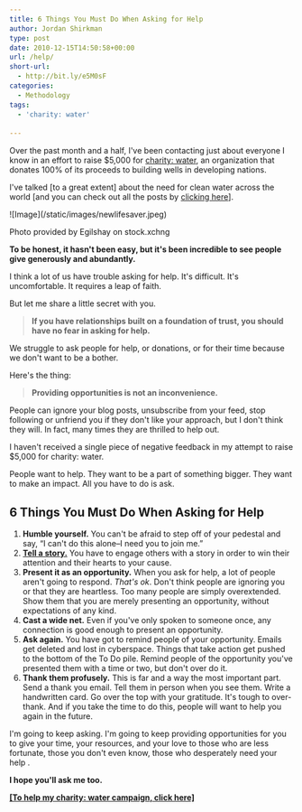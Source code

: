 ```yaml
---
title: 6 Things You Must Do When Asking for Help
author: Jordan Shirkman
type: post
date: 2010-12-15T14:50:58+00:00
url: /help/
short-url:
  - http://bit.ly/e5M0sF
categories:
  - Methodology
tags:
  - 'charity: water'

---
```

Over the past month and a half, I've been contacting just about everyone I know in an effort to raise $5,000 for [charity: water](http://mycharitywater.org/jshirk), an organization that donates 100% of its proceeds to building wells in developing nations.

I've talked [to a great extent] about the need for clean water across the world [and you can check out all the posts by [clicking here](https://jshirk.com/blog/tag/charity-water)].

<div style="width: 501px" class="wp-caption aligncenter">
  ![Image](/static/images/newlifesaver.jpeg)
  
  <p class="wp-caption-text">
    Photo provided by Egilshay on stock.xchng
  </p>
</div>

**To be honest, it hasn't been easy, but it's been incredible to see people give generously and abundantly.**

I think a lot of us have trouble asking for help. It's difficult. It's uncomfortable. It requires a leap of faith.

But let me share a little secret with you.<!--more-->

> **If you have relationships built on a foundation of trust, you should have no fear in asking for help.**

We struggle to ask people for help, or donations, or for their time because we don't want to be a bother.

Here's the thing:

>  **Providing opportunities is not an inconvenience.**

People can ignore your blog posts, unsubscribe from your feed, stop following or unfriend you if they don't like your approach, but I don't think they will. In fact, many times they are thrilled to help out.

I haven't received a single piece of negative feedback in my attempt to raise $5,000 for charity: water.

People want to help. They want to be a part of something bigger. They want to make an impact. All you have to do is ask.

## 6 Things You Must Do When Asking for Help

  1. **Humble yourself.** You can't be afraid to step off of your pedestal and say, &#8220;I can't do this alone&#8211;I need you to join me.&#8221;
  2. **[Tell a story.](https://jshirk.com/blog/2010/11/story/)** You have to engage others with a story in order to win their attention and their hearts to your cause.
  3. **Present it as an opportunity.** When you ask for help, a lot of people aren't going to respond. _That's ok_. Don't think people are ignoring you or that they are heartless. Too many people are simply overextended. Show them that you are merely presenting an opportunity, without expectations of any kind.
  4. **Cast a wide net.** Even if you've only spoken to someone once, any connection is good enough to present an opportunity.
  5. **Ask again.** You have got to remind people of your opportunity. Emails get deleted and lost in cyberspace. Things that take action get pushed to the bottom of the To Do pile. Remind people of the opportunity you've presented them with a time or two, but don't over do it.
  6. **Thank them profusely.** This is far and a way the most important part. Send a thank you email. Tell them in person when you see them. Write a handwritten card. Go over the top with your gratitude. It's tough to over-thank. And if you take the time to do this, people will want to help you again in the future.

I'm going to keep asking. I'm going to keep providing opportunities for you to give your time, your resources, and your love to those who are less fortunate, those you don't even know, those who desperately need your help .

**I hope you'll ask me too.**

**[[To help my charity: water campaign, click here]](http://mycharitywater.org/jshirk)**
